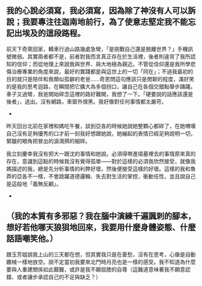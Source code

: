 我的心說必須寫，我必須寫，因為除了神沒有人可以訴說；我要專注往迦南地前行，為了使意志堅定我不能忘記出埃及的這段路程。
-

前天下奇萊回家，轎車行過山路幾處急彎，「是挑戰自己還是脫離世界？」手機訊號微弱。其實兩者都不是，前者對我而言真正存在於生活裡，後者則違背了我所認知的信仰；而從地理上來說我與世界、與大地極為親近。不管從信仰還是我所學悲傷治療專業的角度來說，最好的實踐都是與這世上的一切「同在」；不過我最初的目的就只是陪伴和我類似孤僻的老爸......奇恩問這句應該只是閒聊的程度，滿好笑的是我的思考迴路，在瞬間把它擴大為多個拐口，讓自己在各個交錯點舉步躊躇。車子又過彎，我爸開始碎念這裡的路好難開，我想了一下。「硬要說的話應該還是後者」，送出。沒有網路，車窗外很黑。我好像對任何事情都太嚴苛。

-

昨天回台北前在家裡和媽吃午餐，談到亞各的時候她說她整顆心都碎了，在她喟嘆自己沒有足夠優秀的口才前一刻我好想跟她說，她繃起的表情已經足夠說明一切，緊皺的眼角把冒出的淚滴擠的細碎。

我立刻慶幸我沒有把大一跟沈的事情和她說。必須得帶進墳墓裡去的事情原來真的存在，意識到這點的時候我沒有覺得孤單——對於這樣的必須我欣然接受，就像我媽描述的我，總是先分析事情的利弊好壞，然後便接受這樣的好壞。這樣的我和魯莽的亞各不一樣，不會跳躍道德邏輯、失去對生活的掌控，衝動任性，並且說自己是這般地「義無反顧」。

-
（我的本質有多邪惡？我在腦中演練千遍諷刺的腳本，想好若他哪天狼狽地回來，我要用什麼身體姿態、什麼話語嘲笑他。）
-

跟玉芳姐說我上山的三天都在想，但其實我只是在憂愁，沒有在思考，心像是自動繳械一樣地放空。說不定當初我要來北門時月亮也是一樣的感受。我不知道為什麼要與人重建關係如此艱難，或許是我不願屈膝的自尊（這難道意味著我不願意認錯、或者讓步承認自己的不足與缺乏？）